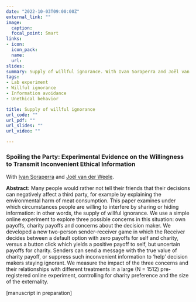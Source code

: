 ```yaml
---
date: "2022-10-03T09:00:00Z"
external_link: ""
image:
  caption: 
  focal_point: Smart
links:
- icon: 
  icon_pack: 
  name: 
  url: 
slides: 
summary: Supply of willful ignorance. With Ivan Soraperra and Joël van der Weele. [manuscript in preparation]
tags:
- Lab experiment
- Willful ignorance
- Information avoidance
- Unethical behavior

title: Supply of willful ignorance
url_code: ""
url_pdf: ""
url_slides: ""
url_video: ""

---
```


<h3> Spoiling the Party: Experimental Evidence on the Willingness to Transmit Inconvenient Ethical Information </h3> 

With [Ivan Soraperra](https://sites.google.com/site/ivansoraperra/) and [Joël van der Weele](https://www.joelvanderweele.eu/). 

<b>Abstract:</b>
Many people would rather not tell their friends that their decisions can negatively affect a third party, for example by explaining the environmental harm of meat consumption. This paper examines under which circumstances people are willing to interfere by sharing or hiding information: in other words, the supply of willful ignorance. We use a simple online experiment to explore three possible concerns in this situation: own payoffs, charity payoffs and concerns about the decision maker. We developed a new two-person sender-receiver game in which the Receiver decides between a default option with zero payoffs for self and charity, versus a button click which yields a positive payoff to self, but uncertain payoffs for charity. Senders can send a message with the true value of charity payoff, or suppress such inconvenient information to ‘help’ decision makers staying ignorant. We measure the impact of the three concerns and their relationships with different treatments in a large (N = 1512) pre-registered online experiment, controlling for charity preference and the size of the externality.

[manuscript in preparation] 

